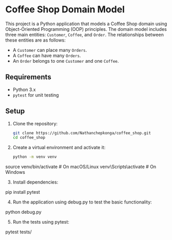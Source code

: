 # Coffee Shop Domain Model

This project is a Python application that models a Coffee Shop domain using Object-Oriented Programming (OOP) principles. The domain model includes three main entities: `Customer`, `Coffee`, and `Order`. The relationships between these entities are as follows:

- A `Customer` can place many `Orders`.
- A `Coffee` can have many `Orders`.
- An `Order` belongs to one `Customer` and one `Coffee`.


## Requirements

- Python 3.x
- `pytest` for unit testing

## Setup

1. Clone the repository:
   ```bash
   git clone https://github.com/Nathanchepkonga/coffee_shop.git
   cd coffee_shop

2. Create a virtual environment and activate it:
     ```bash
   python -m venv venv
source venv/bin/activate   # On macOS/Linux
venv\Scripts\activate      # On Windows

3. Install dependencies:

  pip install pytest

4. Run the application using debug.py to test the basic functionality:

python debug.py

5. Run the tests using pytest:

pytest tests/

